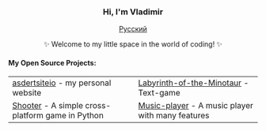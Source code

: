 <!-- <div align="center" style="background-image: url('https://pic.longtao.fun/pics/24/8712160154167691113610916885165716016931_gopic_.gif'); background-size: cover; background-position: center; padding: 20px;"> --!>
    <h3 align="center">Hi, I'm Vladimir</a></h3>
    <p align="center">
        <a href="https://github.com/eust-w/eust-w/blob/main/README_RU.md"><span>Русский</span></a>
    </p>
    <p align="center">✨ Welcome to my little space in the world of coding! ✨</p>
    <h4 align="left">My Open Source Projects:</h4>
    <table align="center">
        <tr>
            <td><a href="https://github.com/P1trusHka/asdertsiteio">asdertsiteio</a> - my personal website</td>
            <td><a href="https://github.com/P1trusHka/Labyrinth-of-the-Minotaur">Labyrinth-of-the-Minotaur</a> - Text-game</td>
        </tr>
        <tr>
            <td><a href="https://github.com/P1trusHka/Shooter">Shooter</a> - A simple cross-platform game in Python</td>
            <td><a href="https://github.com/P1trusHka/Music-player">Music-player</a> - A music player with many features</td>
        </tr>
    </table>
</div>
